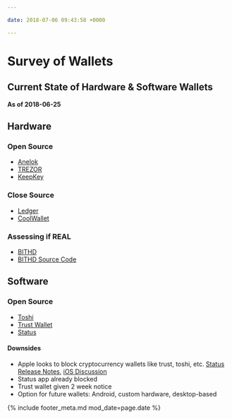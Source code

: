 ```yaml
---

date: 2018-07-06 09:43:58 +0000

---
```


# Survey of Wallets
## Current State of Hardware & Software Wallets

__As of 2018-06-25__

## Hardware

### Open Source
- [Anelok](https://anelok.com)
- [TREZOR](https://trezor.io)
- [KeepKey](https://www.keepkey.com)

### Close Source
- [Ledger](https://www.ledgerwallet.com)
- [CoolWallet](https://coolwallet.io)

### Assessing if REAL
- [BITHD](https://bithd.com/wallet/)
- [BITHD Source Code](https://github.com/bithd)

## Software

### Open Source
- [Toshi](https://www.toshi.org)
- [Trust Wallet](https://trustwalletapp.com)
- [Status](https://status.im)

#### Downsides

- Apple looks to block cryptocurrency wallets like trust, toshi, etc. [Status Release Notes](https://blog.status.im/status-alpha-0-9-20-release-notes-f48b9c5a87e2), [iOS Discussion](https://discuss.status.im/t/prevention-of-censorship-and-central-power-intervention/96/3)
- Status app already blocked
- Trust wallet given 2 week notice
- Option for future wallets: Android, custom hardware, desktop-based

{% include footer_meta.md mod_date=page.date %}
